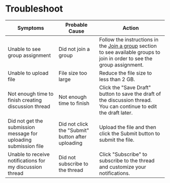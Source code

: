 # Troubleshoot

| **Symptoms**                                                     | **Probable Cause**                                | **Action**                                                                                                                            |
| ---------------------------------------------------------------- | ------------------------------------------------- | ------------------------------------------------------------------------------------------------------------------------------------- |
| Unable to see group assignment                                   | Did not join a group                              | Follow the instructions in the [Join a group](task3.md) section to see available groups to join in order to see the group assignment. |
| Unable to upload file                                            | File size too large                               | Reduce the file size to less than 2 GB.                                                                                               |
| Not enough time to finish creating discussion thread             | Not enough time to finish                         | Click the "Save Draft" button to save the draft of the discussion thread. You can continue to edit the draft later.                   |
| Did not get the submission message for uploading submission file | Did not click the "Submit" button after uploading | Upload the file and then click the Submit button to submit the file.                                                                  |
| Unable to receive notifications for my discussion thread         | Did not subscribe to the thread                   | Click "Subscribe" to subscribe to the thread and customize your notifications.                                                        |
